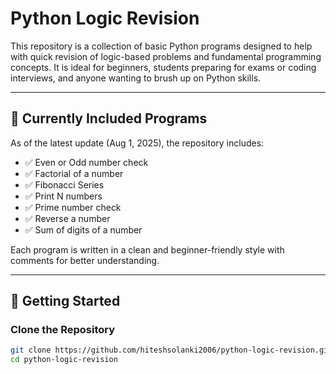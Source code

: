 # Python Logic Revision

This repository is a collection of basic Python programs designed to help with quick revision of logic-based problems and fundamental programming concepts. It is ideal for beginners, students preparing for exams or coding interviews, and anyone wanting to brush up on Python skills.

---

## 🧠 Currently Included Programs

As of the latest update (Aug 1, 2025), the repository includes:

- ✅ Even or Odd number check
- ✅ Factorial of a number
- ✅ Fibonacci Series
- ✅ Print N numbers
- ✅ Prime number check
- ✅ Reverse a number
- ✅ Sum of digits of a number

Each program is written in a clean and beginner-friendly style with comments for better understanding.

---

## 🚀 Getting Started

### Clone the Repository
```bash
git clone https://github.com/hiteshsolanki2006/python-logic-revision.git
cd python-logic-revision
